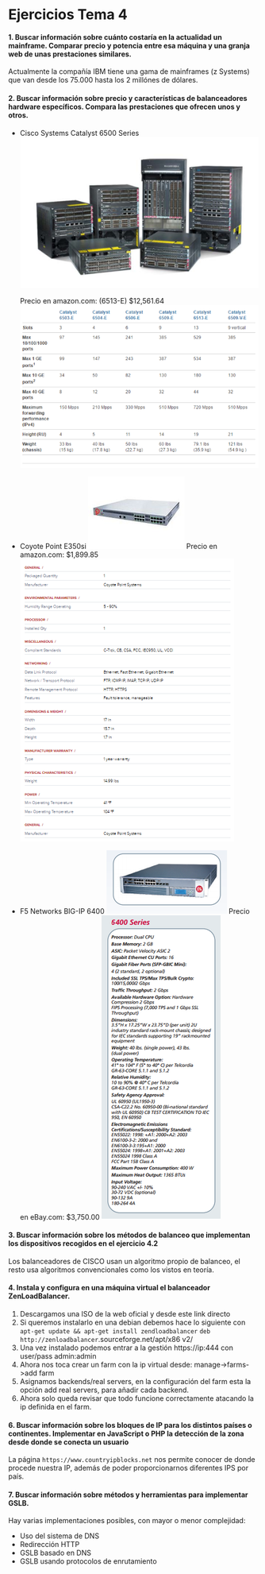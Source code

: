 # Ejercicios Tema 4

#### 1. Buscar información sobre cuánto costaría en la actualidad un mainframe. Comparar precio y potencia entre esa máquina y una granja web de unas prestaciones similares. 

Actualmente la compañía IBM tiene una gama de mainframes (z Systems) que van desde los 75.000 hasta los 2 millónes de dólares.

#### 2. Buscar información sobre precio y características de balanceadores hardware específicos. Compara las prestaciones que ofrecen unos y otros. 

- Cisco Systems Catalyst 6500 Series 
	![Imagen familia Catalyst 6500](./imagenes/t4/ciscoCatalyst.png)
	
	Precio en amazon.com: (6513-E) $12,561.64
	![Especificaciones familia Catalyst 6500](./imagenes/t4/specscisco.png)

- Coyote Point E350si
	![Imagen Coyote Point E350si](./imagenes/t4/coyote.jpg)
	Precio en amazon.com: $1,899.85
	![Especificaciones Coyote Point E350si](./imagenes/t4/specscoyote.png)

- F5 Networks BIG-IP 6400
	![Imagen Coyote Point E350si](./imagenes/t4/f5.png)
	Precio en eBay.com: $3,750.00 
	![Especificaciones Coyote Point E350si](./imagenes/t4/specs6400.png)
	

#### 3. Buscar información sobre los métodos de balanceo que implementan los dispositivos recogidos en el ejercicio 4.2  

Los balanceadores de CISCO usan un algoritmo propio de balanceo, el resto usa algoritmos convencionales como los vistos en teoría.

#### 4. Instala y configura en una máquina virtual el balanceador ZenLoadBalancer.


1. Descargamos una ISO de la web oficial y desde este link directo
2. Si queremos instalarlo en una debian debemos hace lo siguiente con	
```apt-get update && apt-get install zendloadbalancer``` 
```deb http://zenloadbalancer```.sourceforge.net/apt/x86 v2/
3. Una vez instalado podemos entrar a la gestión https://ip:444 con user/pass admin:admin
4. Ahora nos toca crear un farm con la ip virtual desde: manage->farms->add farm
5. Asignamos backends/real servers, en la configuración del farm esta la opción add real servers, para añadir cada backend.
6. Ahora solo queda revisar que todo funcione correctamente atacando la ip definida en el farm.  

#### 6. Buscar información sobre los bloques de IP para los distintos países o continentes. Implementar en JavaScript o PHP la detección de la zona desde donde se conecta un usuario 

La página ``` https://www.countryipblocks.net ``` nos permite conocer de donde procede nuestra IP, además de poder proporcionarnos diferentes IPS por país.

#### 7. Buscar información sobre métodos y herramientas para implementar GSLB. 

Hay varias implementaciones posibles, con mayor o menor complejidad:
 - Uso del sistema de DNS
 - Redirección HTTP
 - GSLB basado en DNS
 - GSLB usando protocolos de enrutamiento